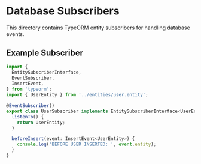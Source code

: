 # Database Subscribers

This directory contains TypeORM entity subscribers for handling database events.

## Example Subscriber

```typescript
import {
  EntitySubscriberInterface,
  EventSubscriber,
  InsertEvent,
} from 'typeorm';
import { UserEntity } from '../entities/user.entity';

@EventSubscriber()
export class UserSubscriber implements EntitySubscriberInterface<UserEntity> {
  listenTo() {
    return UserEntity;
  }

  beforeInsert(event: InsertEvent<UserEntity>) {
    console.log('BEFORE USER INSERTED: ', event.entity);
  }
}
```

